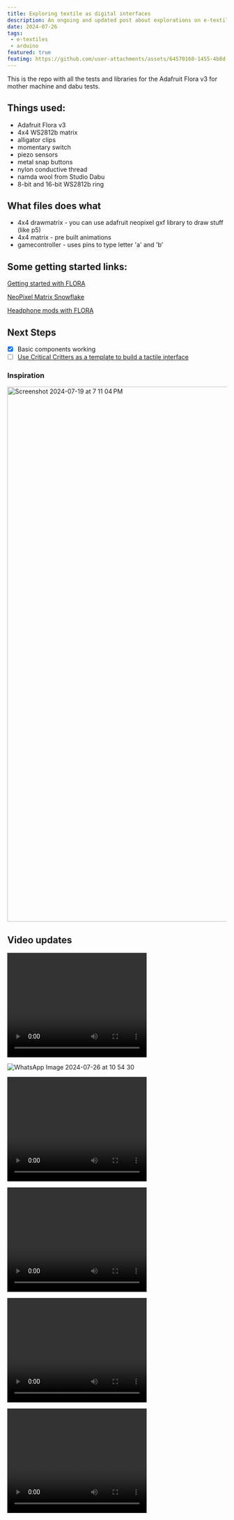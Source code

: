```yaml
---
title: Exploring textile as digital interfaces 
description: An ongoing and updated post about explorations on e-textiles with Studio Dabu 
date: 2024-07-26
tags: 
 - e-textiles
 - arduino
featured: true
featimg: https://github.com/user-attachments/assets/64570160-1455-4b8d-a4e2-50bc2d7fc9a2
---
```


This is the repo with all the tests and libraries for the Adafruit Flora v3 for mother machine and dabu tests. 

## Things used:

- Adafruit Flora v3
- 4x4 WS2812b matrix
- alligator clips
- momentary switch
- piezo sensors
- metal snap buttons
- nylon conductive thread
- namda wool from Studio Dabu
- 8-bit and 16-bit WS2812b ring

## What files does what
- 4x4 drawmatrix - you can use adafruit neopixel gxf library to draw stuff (like p5)
- 4x4 matrix - pre built animations
- gamecontroller - uses pins to type letter 'a' and 'b'

## Some getting started links:

[Getting started with FLORA](https://learn.adafruit.com/getting-started-with-flora)

[NeoPixel Matrix Snowflake](https://learn.adafruit.com/neopixel-matrix-snowflake-sweater/flora)

[Headphone mods with FLORA](https://learn.adafruit.com/glowing-skullcandy-headphones-mod/)

## Next Steps

- [x] Basic components working
- [ ] [Use Critical Critters as a template to build a tactile interface](https://www.kobakant.at/DIY/?p=7873)

### Inspiration 

<img width="1229" alt="Screenshot 2024-07-19 at 7 11 04 PM" src="https://github.com/user-attachments/assets/3c0077cb-f615-43e7-bef3-d8f62b0a3e60">


## Video updates


<video src="https://github.com/user-attachments/assets/87079b0d-c3f0-486f-a5a3-d54a35dc461e
" width="320" height="240" controls></video>

![WhatsApp Image 2024-07-26 at 10 54 30](https://github.com/user-attachments/assets/64570160-1455-4b8d-a4e2-50bc2d7fc9a2)

<video src="https://github.com/user-attachments/assets/4d8cc025-5219-4d74-af63-7a7b31218922
" width="320" height="240" controls></video>

<video src="https://github.com/user-attachments/assets/26af231a-060b-4725-91eb-f021a60fad58
" width="320" height="240" controls></video>

<video src="https://github.com/user-attachments/assets/fd5d5af3-95e3-4a06-9104-bd2bb0a602e2
" width="320" height="240" controls></video>


<video src="https://github.com/user-attachments/assets/b08864ab-df57-4d22-9e33-48c95b74be47
" width="320" height="240" controls></video>


